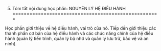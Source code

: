 5. Tóm tắt nội dung học phần: NGUYÊN LÝ HỆ ĐIỀU HÀNH
====================================================

Học phần giới thiệu về hệ điều hành, vai trò của nó. Tiếp đến giới thiệu
các thành phần cơ bản của hệ điều hành và các chức năng chính của hệ
điều hành (quản lý tiến trình, quản lý bộ nhớ và quản lý lưu trữ, bảo vệ
và an ninh).

